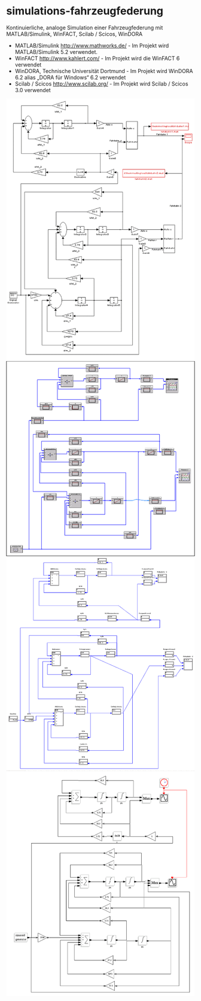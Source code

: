 # simulations-fahrzeugfederung
Kontinuierliche, analoge Simulation einer Fahrzeugfederung mit MATLAB/Simulink, WinFACT, Scilab / Scicos, WinDORA

- MATLAB/Simulink http://www.mathworks.de/ - Im Projekt wird MATLAB/Simulink 5.2 verwendet. 
- WinFACT http://www.kahlert.com/ - Im Projekt wird die WinFACT 6 verwendet
- WinDORA, Technische Universität Dortmund - Im Projekt wird WinDORA 6.2 alias „DORA für Windows“ 6.2 verwendet
- Scilab / Scicos http://www.scilab.org/ - Im Projekt wird Scilab / Scicos 3.0 verwendet

![Simulation der Fahrzeugfederung mit MATLAB/Simulink](/doc/images/fsimulink.png "Simulation der Fahrzeugfederung mit MATLAB/Simulink") 
![Simulation der Fahrzeugfederung mit WinFACT](/doc/images/fwinfact.png "Simulation der Fahrzeugfederung mit WinFACT") 
![Simulation der Fahrzeugfederung mit WinDORA](/doc/images/fdora.png "Simulation der Fahrzeugfederung mit WinDORA") 
![Simulation der Fahrzeugfederung mit Scilab / Scicos](/doc/images/fscicos.png "Simulation der Fahrzeugfederung mit Scilab / Scicos") 
